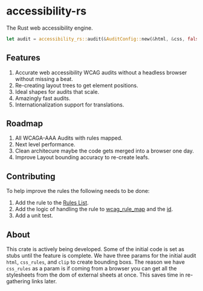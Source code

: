# accessibility-rs

The Rust web accessibility engine.

```rs
let audit = accessibility_rs::audit(&AuditConfig::new(&html, &css, false, "en"));
```

## Features

1. Accurate web accessibility WCAG audits without a headless browser without missing a beat.
2. Re-creating layout trees to get element positions.
3. Ideal shapes for audits that scale.
4. Amazingly fast audits.
5. Internationalization support for translations.

## Roadmap

1. All WCAGA-AAA Audits with rules mapped.
2. Next level performance.
3. Clean architecure maybe the code gets merged into a browser one day.
4. Improve Layout bounding accuracy to re-create leafs.

## Contributing

To help improve the rules the following needs to be done:

1. Add the rule to the [Rules List](./RULES.md).
1. Add the logic of handling the rule to [wcag_rule_map](./accessibility-rs/src/engine/rules/wcag_rule_map.rs) and the [id](./accessibility-rs/src/engine/rules/ids.rs).
1. Add a unit test.

## About

This crate is actively being developed. Some of the initial code is set as stubs until the feature is complete.
We have three params for the initial audit `html`, `css_rules`, and `clip` to create bounding boxs. The reason we have `css_rules` as a param is if coming from a browser
you can get all the stylesheets from the dom of external sheets at once. This saves time in re-gathering links later.